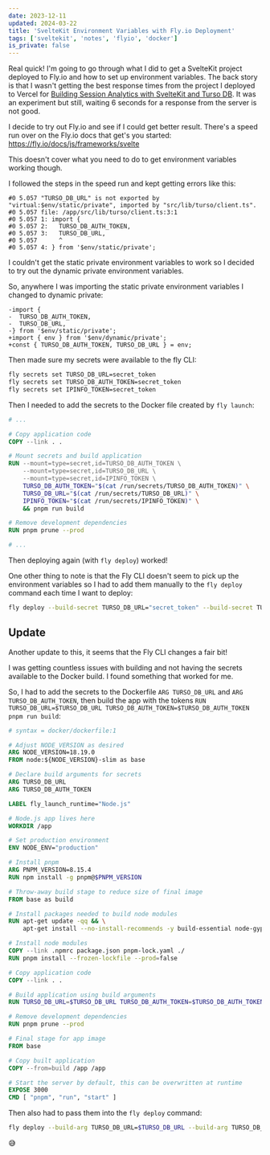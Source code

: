 ```yaml
---
date: 2023-12-11
updated: 2024-03-22
title: 'SvelteKit Environment Variables with Fly.io Deployment'
tags: ['sveltekit', 'notes', 'flyio', 'docker']
is_private: false
---
```


Real quick! I'm going to go through what I did to get a SvelteKit
project deployed to Fly.io and how to set up environment variables.
The back story is that I wasn't getting the best response times from
the project I deployed to Vercel for [Building Session Analytics with
SvelteKit and Turso DB]. It was an experiment but still, waiting 6
seconds for a response from the server is not good.

I decide to try out Fly.io and see if I could get better result.
There's a speed run over on the Fly.io docs that get's you started:
https://fly.io/docs/js/frameworks/svelte

This doesn't cover what you need to do to get environment variables
working though.

I followed the steps in the speed run and kept getting errors like
this:

```text
#0 5.057 "TURSO_DB_URL" is not exported by "virtual:$env/static/private", imported by "src/lib/turso/client.ts".
#0 5.057 file: /app/src/lib/turso/client.ts:3:1
#0 5.057 1: import {
#0 5.057 2:   TURSO_DB_AUTH_TOKEN,
#0 5.057 3:   TURSO_DB_URL,
#0 5.057      ^
#0 5.057 4: } from '$env/static/private';
```

I couldn't get the static private environment variables to work so I
decided to try out the dynamic private environment variables.

So, anywhere I was importing the static private environment variables
I changed to dynamic private:

```git
-import {
-  TURSO_DB_AUTH_TOKEN,
-  TURSO_DB_URL,
-} from '$env/static/private';
+import { env } from '$env/dynamic/private';
+const { TURSO_DB_AUTH_TOKEN, TURSO_DB_URL } = env;
```

Then made sure my secrets were available to the fly CLI:

```bash
fly secrets set TURSO_DB_URL=secret_token
fly secrets set TURSO_DB_AUTH_TOKEN=secret_token
fly secrets set IPINFO_TOKEN=secret_token
```

Then I needed to add the secrets to the Docker file created by
`fly launch`:

```dockerfile
# ...

# Copy application code
COPY --link . .

# Mount secrets and build application
RUN --mount=type=secret,id=TURSO_DB_AUTH_TOKEN \
    --mount=type=secret,id=TURSO_DB_URL \
    --mount=type=secret,id=IPINFO_TOKEN \
    TURSO_DB_AUTH_TOKEN="$(cat /run/secrets/TURSO_DB_AUTH_TOKEN)" \
    TURSO_DB_URL="$(cat /run/secrets/TURSO_DB_URL)" \
    IPINFO_TOKEN="$(cat /run/secrets/IPINFO_TOKEN)" \
    && pnpm run build

# Remove development dependencies
RUN pnpm prune --prod

# ...
```

Then deploying again (with `fly deploy`) worked!

One other thing to note is that the Fly CLI doesn't seem to pick up
the environment variables so I had to add them manually to the
`fly deploy` command each time I want to deploy:

```bash
fly deploy --build-secret TURSO_DB_URL="secret_token" --build-secret TURSO_DB_URL="secret_token" --build-secret IPINFO_TOKEN="secret_token"
```

## Update

Another update to this, it seems that the Fly CLI changes a fair bit!

I was getting countless issues with building and not having the
secrets available to the Docker build. I found something that worked
for me.

So, I had to add the secrets to the Dockerfile `ARG TURSO_DB_URL` and
`ARG TURSO_DB_AUTH_TOKEN`, then build the app with the tokens
`RUN TURSO_DB_URL=$TURSO_DB_URL TURSO_DB_AUTH_TOKEN=$TURSO_DB_AUTH_TOKEN pnpm run build`:

```dockerfile
# syntax = docker/dockerfile:1

# Adjust NODE_VERSION as desired
ARG NODE_VERSION=18.19.0
FROM node:${NODE_VERSION}-slim as base

# Declare build arguments for secrets
ARG TURSO_DB_URL
ARG TURSO_DB_AUTH_TOKEN

LABEL fly_launch_runtime="Node.js"

# Node.js app lives here
WORKDIR /app

# Set production environment
ENV NODE_ENV="production"

# Install pnpm
ARG PNPM_VERSION=8.15.4
RUN npm install -g pnpm@$PNPM_VERSION

# Throw-away build stage to reduce size of final image
FROM base as build

# Install packages needed to build node modules
RUN apt-get update -qq && \
    apt-get install --no-install-recommends -y build-essential node-gyp pkg-config python-is-python3

# Install node modules
COPY --link .npmrc package.json pnpm-lock.yaml ./
RUN pnpm install --frozen-lockfile --prod=false

# Copy application code
COPY --link . .

# Build application using build arguments
RUN TURSO_DB_URL=$TURSO_DB_URL TURSO_DB_AUTH_TOKEN=$TURSO_DB_AUTH_TOKEN pnpm run build

# Remove development dependencies
RUN pnpm prune --prod

# Final stage for app image
FROM base

# Copy built application
COPY --from=build /app /app

# Start the server by default, this can be overwritten at runtime
EXPOSE 3000
CMD [ "pnpm", "run", "start" ]
```

Then also had to pass them into the `fly deploy` command:

```bash
fly deploy --build-arg TURSO_DB_URL=$TURSO_DB_URL --build-arg TURSO_DB_AUTH_TOKEN=$TURSO_DB_AUTH_TOKEN
```

😅

<!-- Links -->

[Building Session Analytics with SvelteKit and Turso DB]:
  https://scottspence.com/posts/building-session-analytics-sveltekit-turso-db
